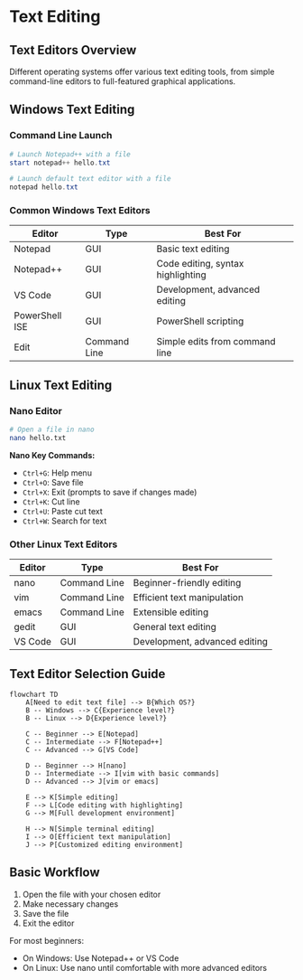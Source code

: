 # Text Editing

## Text Editors Overview

Different operating systems offer various text editing tools, from simple command-line editors to full-featured graphical applications.

## Windows Text Editing

### Command Line Launch

```powershell
# Launch Notepad++ with a file
start notepad++ hello.txt

# Launch default text editor with a file
notepad hello.txt
```

### Common Windows Text Editors

| Editor | Type | Best For |
|--------|------|----------|
| Notepad | GUI | Basic text editing |
| Notepad++ | GUI | Code editing, syntax highlighting |
| VS Code | GUI | Development, advanced editing |
| PowerShell ISE | GUI | PowerShell scripting |
| Edit | Command Line | Simple edits from command line |

## Linux Text Editing

### Nano Editor

```bash
# Open a file in nano
nano hello.txt
```

**Nano Key Commands:**
- `Ctrl+G`: Help menu
- `Ctrl+O`: Save file
- `Ctrl+X`: Exit (prompts to save if changes made)
- `Ctrl+K`: Cut line
- `Ctrl+U`: Paste cut text
- `Ctrl+W`: Search for text

### Other Linux Text Editors

| Editor | Type | Best For |
|--------|------|----------|
| nano | Command Line | Beginner-friendly editing |
| vim | Command Line | Efficient text manipulation |
| emacs | Command Line | Extensible editing |
| gedit | GUI | General text editing |
| VS Code | GUI | Development, advanced editing |

## Text Editor Selection Guide

```mermaid
flowchart TD
    A[Need to edit text file] --> B{Which OS?}
    B -- Windows --> C{Experience level?}
    B -- Linux --> D{Experience level?}
    
    C -- Beginner --> E[Notepad]
    C -- Intermediate --> F[Notepad++]
    C -- Advanced --> G[VS Code]
    
    D -- Beginner --> H[nano]
    D -- Intermediate --> I[vim with basic commands]
    D -- Advanced --> J[vim or emacs]
    
    E --> K[Simple editing]
    F --> L[Code editing with highlighting]
    G --> M[Full development environment]
    
    H --> N[Simple terminal editing]
    I --> O[Efficient text manipulation]
    J --> P[Customized editing environment]
```

## Basic Workflow

1. Open the file with your chosen editor
2. Make necessary changes
3. Save the file
4. Exit the editor

For most beginners:
- On Windows: Use Notepad++ or VS Code
- On Linux: Use nano until comfortable with more advanced editors